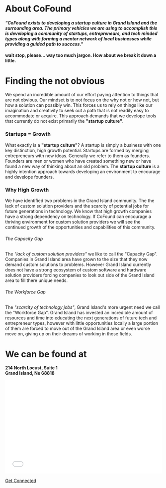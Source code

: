 # About CoFound

#### _"CoFound exists to developing a startup culture in Grand Island and the surrounding area. The primary vehicles we are using to accomplish this is developing a community of startups, entrepreneurs, and tech minded types along with forming a mentor network of local businesses while providing a guided path to success."_

#### wait stop, please... way too much jargon. How about we break it down a little.

# Finding the not obvious

We spend an incredible amount of our effort paying attention to things that are not obvious. Our mindset is to not focus on the why not or how not, but how a solution can possibly win. This forces us to rely on things like our imagination and creativity to seek out a path that is not readily easy to accommodate or acquire. This approach demands that we develope tools that currently do not exist primarily the **"startup culture"**.

### Startups = Growth

What exactly is a **"startup culture"**? A startup is simply a business with one key distinction, high growth potential. Startups are formed by merging entrepreneurs with new ideas. Generally we refer to them as founders. Founders are men or women who have created something new or have found a new way of thinking about an old problem. The **startup culture** is a highly intention approach towards developing an environment to encourage and develope founders.

### Why High Growth

We have identified two problems in the Grand Island community. The the lack of custom solution providers and the scarcity of potential jobs for future generations in technology. We know that high growth companies have a strong dependency on technology. If CoFound can encourage a thriving environment for custom solution providers we will see the continued growth of the opportunities and capabilities of this community.

###### The Capacity Gap

The _"lack of custom solution providers"_ we like to call the "Capacity Gap". Companies in Grand Island area have grown to the size that they now demand custom solutions to problems. However Grand Island currently does not have a strong ecosystem of custom software and hardware solution providers forcing companies to look out side of the Grand Island area to fill there unique needs.

###### The Workforce Gap

The _"scarcity of technology jobs"_, Grand Island's more urgent need we call the "Workforce Gap". Grand Island has invested an incredible amount of resources and time into educating the next generations of future tech and entrepreneur types, however with little opportunities locally a large portion of them are forced to move out of the Grand Island area or even worse move on, giving up on their dreams of working in those fields.

# We can be found at

**214 North Locust, Suite 1**  
**Grand Island, Ne 68818**

<iframe width="100%" height="300" style="border:none;" src="map.html" /></iframe>

[Get Connected](/getConnected ":class=button")

